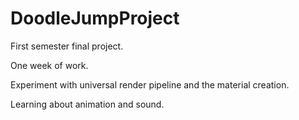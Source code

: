 # DoodleJumpProject

First semester final project.

One week of work.

Experiment with universal render pipeline and the material creation.

Learning about animation and sound.
